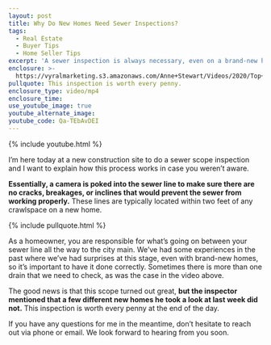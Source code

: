 ```yaml
---
layout: post
title: Why Do New Homes Need Sewer Inspections?
tags:
  - Real Estate
  - Buyer Tips
  - Home Seller Tips
excerpt: 'A sewer inspection is always necessary, even on a brand-new home. Here’s why.'
enclosure: >-
  https://vyralmarketing.s3.amazonaws.com/Anne+Stewart/Videos/2020/Top+5+Things+To+Be+Aware+Of+For+The+January+Real+Estate+Market.mp4
pullquote: This inspection is worth every penny.
enclosure_type: video/mp4
enclosure_time:
use_youtube_image: true
youtube_alternate_image:
youtube_code: Qa-TEbAvDEI
---
```


{% include youtube.html %}

I’m here today at a new construction site to do a sewer scope inspection and I want to explain how this process works in case you weren’t aware.

**Essentially, a camera is poked into the sewer line to make sure there are no cracks, breakages, or inclines that would prevent the sewer from working properly.** These lines are typically located within two feet of any crawlspace on a new home.

{% include pullquote.html %}

As a homeowner, you are responsible for what’s going on between your sewer line all the way to the city main. We’ve had some experiences in the past where we’ve had surprises at this stage, even with brand-new homes, so it’s important to have it done correctly. Sometimes there is more than one drain that we need to check, as was the case in the video above.

The good news is that this scope turned out great, **but the inspector mentioned that a few different new homes he took a look at last week did not.** This inspection is worth every penny at the end of the day.

If you have any questions for me in the meantime, don’t hesitate to reach out via phone or email. We look forward to hearing from you soon.